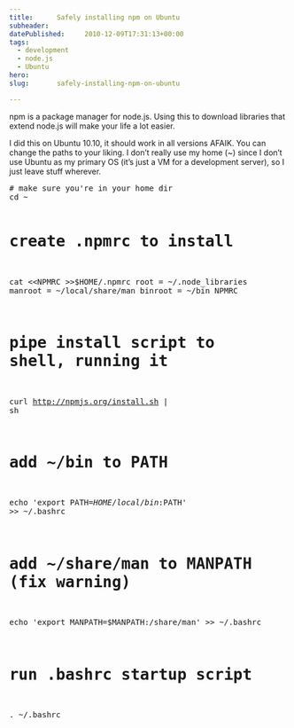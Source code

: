 ```yaml
---
title:      Safely installing npm on Ubuntu
subheader:  
datePublished:     2010-12-09T17:31:13+00:00
tags:
  - development
  - node.js
  - Ubuntu
hero:       
slug:       safely-installing-npm-on-ubuntu

---
```



<p>npm is a package manager for node.js. Using this to download libraries that extend node.js will make your life a lot easier.</p>
<p>I did this on Ubuntu 10.10, it should work in all versions AFAIK. You can change the paths to your liking. I don&#8217;t really use my home (~) since I don&#8217;t use Ubuntu as my primary OS (it&#8217;s just a VM for a development server), so I just leave stuff wherever.</p>
<pre># make sure you're in your home dir
cd ~

# create .npmrc to install
cat &lt;&lt;NPMRC >>$HOME/.npmrc
root = ~/.node_libraries
manroot = ~/local/share/man
binroot = ~/bin
NPMRC

# pipe install script to shell, running it
curl http://npmjs.org/install.sh | sh

# add ~/bin to PATH
echo 'export PATH=$HOME/local/bin:$PATH' >> ~/.bashrc

# add ~/share/man to MANPATH (fix warning)
echo 'export MANPATH=$MANPATH:/share/man' >> ~/.bashrc

# run .bashrc startup script
. ~/.bashrc
</pre>

